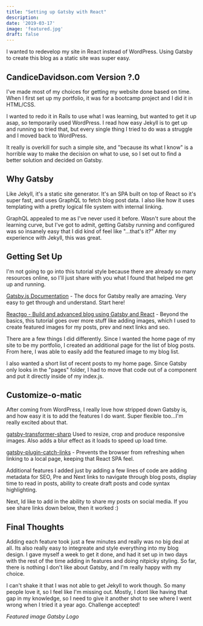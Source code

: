 ```yaml
---
title: "Setting up Gatsby with React"
description: 
date: '2019-03-17'
image: 'featured.jpg'
draft: false
---
```


I wanted to redevelop my site in React instead of WordPress. Using Gatsby to create this blog as a static site was super easy.  

## CandiceDavidson.com Version ?.0

I've made most of my choices for getting my website done based on time.  When I first set up my portfolio, it was for a bootcamp project and I did it in HTML/CSS.

I wanted to redo it in Rails to use what I was learning, but wanted to get it up asap, so temporarily used WordPress.  I read how easy Jekyll is to get up and running so tried that, but every single thing I tried to do was a struggle and I moved back to WordPress.

It really is overkill for such a simple site, and "because its what I know" is a horrible way to make the decision on what to use, so I set out to find a better solution and decided on Gatsby.

## Why Gatsby

Like Jekyll, it's a static site generator. It's an SPA built on top of React so it's super fast, and uses GraphQL to fetch blog post data.  I also like how it uses templating with a pretty logical file system with internal linking.

GraphQL appealed to me as I've never used it before. Wasn't sure about the learning curve, but I've got to admit, getting Gatsby running and configured was so insanely easy that I did kind of feel like "...that's it?" After my experience with Jekyll, this was great.

## Getting Set Up

I'm not going to go into this tutorial style because there are already so many resources online, so I'll just share with you what I found that helped me get up and running.  

[Gatsby.js Documentation](https://www.gatsbyjs.org/docs/) - The docs for Gatsby really are amazing.  Very easy to get through and understand. Start here!

[Reactgo - Build and advanced blog using Gatsby and React](https://reactgo.com/gatsby-advanced-blog-tutorial/) - Beyond the basics, this tutorial goes over more stuff like adding images, which I used to create featured images for my posts, prev and next links and seo.

There are a few things I did differently. Since I wanted the home page of my site to be my portfolio, I created an additional page for the list of blog posts.  From here, I was able to easily add the featured image to my blog list.

I also wanted a short list of recent posts to my home page. Since Gatsby only looks in the "pages" folder, I had to move that code out of a component and put it directly inside of my index.js.  

## Customize-o-matic

After coming from WordPress, I really love how stripped down Gatsby is, and how easy it is to add the features I do want.  Super flexible too...I'm really excited about that.

[gatsby-transformer-sharp](https://www.gatsbyjs.org/packages/gatsby-transformer-sharp/)
Used to resize, crop and produce responsive images. Also adds a blur effect as it loads to speed up load time.

[gatsby-plugin-catch-links](https://www.gatsbyjs.org/packages/gatsby-plugin-catch-links/) - Prevents the browser from refreshing when linking to a local page, keeping that React SPA feel.

Additional features I added just by adding a few lines of code are adding metadata for SEO, Pre and Next links to navigate through blog posts, display time to read in posts, ability to create draft posts and code syntax highlighting.

Next, Id like to add in the ability to share my posts on social media. If you see share links down below, then it worked :)

## Final Thoughts

Adding each feature took just a few minutes and really was no big deal at all.  Its also really easy to integreate and style everything into my blog design.  I gave myself a week to get it done, and had it set up in two days with the rest of the time adding in features and doing nitpicky styling. So far, there is nothing I don't like about Gatsby, and I'm really happy with my choice.

I can't shake it that I was not able to get Jekyll to work though.  So many people love it, so I feel like I'm missing out. Mostly, I dont like having that gap in my knowledge, so I need to give it another shot to see where I went wrong when I tried it a year ago.  Challenge accepted!

*Featured image Gatsby Logo*